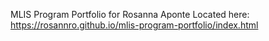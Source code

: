 MLIS Program Portfolio for Rosanna Aponte
Located here:
https://rosannro.github.io/mlis-program-portfolio/index.html
